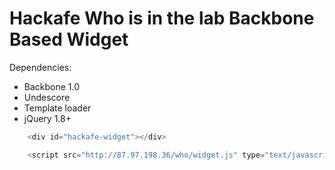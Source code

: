 Hackafe Who is in the lab Backbone Based Widget
==================
Dependencies:
- Backbone 1.0
- Undescore
- Template loader
- jQuery 1.8+

```javascript
    <div id="hackafe-widget"></div>

    <script src="http://87.97.198.36/who/widget.js" type="text/javascript"></script>
```